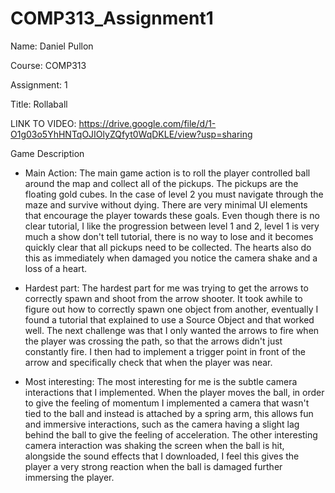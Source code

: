# COMP313_Assignment1

Name: Daniel Pullon

Course: COMP313

Assignment: 1

Title: Rollaball

LINK TO VIDEO:
https://drive.google.com/file/d/1-O1g03o5YhHNTqOJIOlyZQfyt0WqDKLE/view?usp=sharing


Game Description

- Main Action:
  The main game action is to roll the player controlled ball around the map and collect all of the pickups. 
  The pickups are the floating gold cubes. In the case of level 2 you must navigate through the maze and survive without dying. There are very minimal UI elements that encourage the player towards these goals. Even though there is no clear tutorial, I like the progression between level 1 and 2, level 1 is very much a show don't tell tutorial, there is no way to lose and it becomes quickly clear that all pickups need to be collected. The hearts also do this as immediately when damaged you notice the camera shake and a loss of a heart.
  
- Hardest part:
  The hardest part for me was trying to get the arrows to correctly spawn and shoot from the arrow shooter. It took awhile to figure out how to correctly spawn one object from another, eventually I found a tutorial that explained to use a Source Object and that worked well. The next challenge was that I only wanted the arrows to fire when the player was crossing the path, so that the arrows didn't just constantly fire. I then had to implement a trigger point in front of the arrow and specifically check that when the player was near. 

- Most interesting:
  The most interesting for me is the subtle camera interactions that I implemented. When the player moves the ball, in order to give the feeling of momentum I implemented a camera that wasn't tied to the ball and instead is attached by a spring arm, this allows fun and immersive interactions, such as the camera having a slight lag behind the ball to give the feeling of acceleration. The other interesting camera interaction was shaking the screen when the ball is hit, alongside the sound effects that I downloaded, I feel this gives the player a very strong reaction when the ball is damaged further immersing the player.
